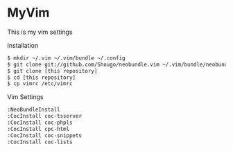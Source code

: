 # MyVim
This is my vim settings

Installation
```bash
$ mkdir ~/.vim ~/.vim/bundle ~/.config
$ git clone git://github.com/Shougo/neobundle.vim ~/.vim/bundle/neobundle.vim
$ git clone [this repository]
$ cd [this repository]
$ cp vimrc /etc/vimrc
```

Vim Settings
```bash
:NeoBundleInstall
:CocInstall coc-tsserver
:CocInstall coc-phpls
:CocInstall cpc-html
:CocInstall coc-snippets
:CocInstall coc-lists
```
